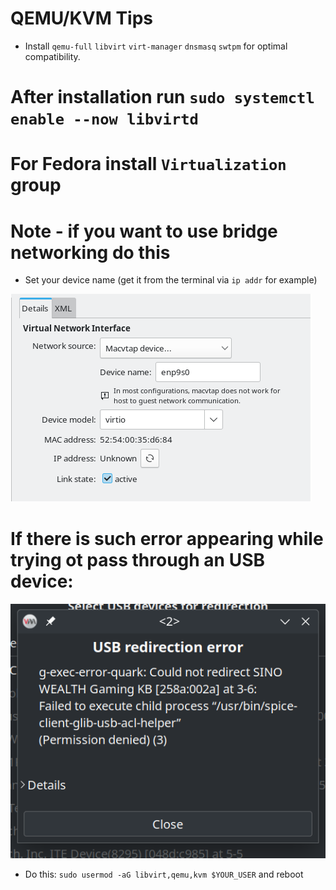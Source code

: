 # QEMU/KVM Tips
* Install `qemu-full` `libvirt` `virt-manager` `dnsmasq` `swtpm` for optimal compatibility.
# After installation run `sudo systemctl enable --now libvirtd`

# For Fedora install `Virtualization` group

# Note - if you want to use bridge networking do this
* Set your device name (get it from the terminal via `ip addr` for example)
<img src="howto-bridge.png" />

# If there is such error appearing while trying ot pass through an USB device:
<img src="usb-passthrough-kvm-error.png">

* Do this: `sudo usermod -aG libvirt,qemu,kvm $YOUR_USER` and reboot
